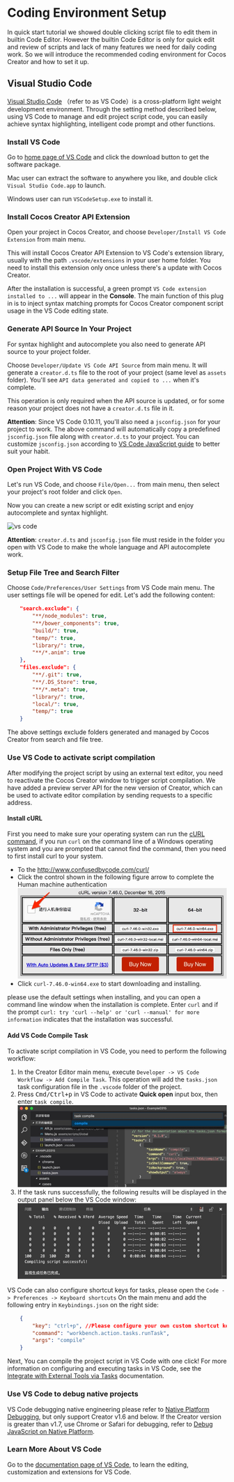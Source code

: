 # Coding Environment Setup

In quick start tutorial we showed double clicking script file to edit them in builtin Code Editor. However the builtin Code Editor is only for quick edit and review of scripts and lack of many features we need for daily coding work. So we will introduce the recommended coding environment for Cocos Creator and how to set it up.

## Visual Studio Code

[Visual Studio Code](https://code.visualstudio.com/) （refer to as VS Code）is a cross-platform light weight development environment. Through the setting method described below, using VS Code to manage and edit project script code, you can easily achieve syntax highlighting, intelligent code prompt and other functions.

### Install VS Code

Go to [home page of VS Code](https://code.visualstudio.com/) and click the download button to get the software package.

Mac user can extract the software to anywhere you like, and double click `Visual Studio Code.app` to launch.

Windows user can run `VSCodeSetup.exe` to install it.

### Install Cocos Creator API Extension

Open your project in Cocos Creator, and choose `Developer/Install VS Code Extension` from main menu.

This will install Cocos Creator API Extension to VS Code's extension library, usually with the path `.vscode/extensions` in your user home folder. You need to install this extension only once unless there's a update with Cocos Creator.

After the installation is successful, a green prompt `VS Code extension installed to ...` will appear in the **Console**. The main function of this plug in is to inject syntax matching prompts for Cocos Creator component script usage in the VS Code editing state.

### Generate API Source In Your Project

For syntax highlight and autocomplete you also need to generate API source to your project folder.

Choose `Developer/Update VS Code API Source` from main menu. It will generate a `creator.d.ts` file to the root of your project (same level as `assets` folder). You'll see `API data generated and copied to ...` when it's complete.

This operation is only required when the API source is updated, or for some reason your project does not have a `creator.d.ts` file in it.

**Attention**: Since VS Code 0.10.11, you'll also need a `jsconfig.json` for your project to work. The above command will automatically copy a predefined `jsconfig.json` file along with `creator.d.ts` to your project. You can customize `jsconfig.json` according to [VS Code JavaScript guide](http://code.visualstudio.com/docs/languages/javascript) to better suit your habit.

### Open Project With VS Code

Let's run VS Code, and choose `File/Open...` from main menu, then select your project's root folder and click `Open`.

Now you can create a new script or edit existing script and enjoy autocomplete and syntax highlight.

![vs code](coding-setup/vscode.png)

**Attention**: `creator.d.ts` and `jsconfig.json` file must reside in the folder you open with VS Code to make the whole language and API autocomplete work.

### Setup File Tree and Search Filter

Choose `Code/Preferences/User Settings` from VS Code main menu. The user settings file will be opened for edit. Let's add the following content:

```json
    "search.exclude": {
        "**/node_modules": true,
        "**/bower_components": true,
        "build/": true,
        "temp/": true,
        "library/": true,
        "**/*.anim": true
    },
    "files.exclude": {
        "**/.git": true,
        "**/.DS_Store": true,
        "**/*.meta": true,
        "library/": true,
        "local/": true,
        "temp/": true
    }
```

The above settings exclude folders generated and managed by Cocos Creator from search and file tree.

### Use VS Code to activate script compilation

After modifying the project script by using an external text editor, you need to reactivate the Cocos Creator window to trigger script compilation. We have added a preview server API for the new version of Creator, which can be used to activate editor compilation by sending requests to a specific address.

#### Install cURL

First you need to make sure your operating system can run the [cURL command](https://curl.haxx.se/), 
if you run `curl` on the command line of a Windows operating system and you are prompted that cannot find the command, then you need to first install curl to your system.

- To the <http://www.confusedbycode.com/curl/>
- Click the control shown in the following figure arrow to complete the Human machine authentication
    ![curl download](coding-setup/curl_download.jpg)
- Click `curl-7.46.0-win64.exe` to start downloading and installing.

please use the default settings when installing, and you can open a command line window when the installation is complete. Enter `curl` and if the prompt `curl: try 'curl --help' or 'curl --manual' for more information` indicates that the installation was successful.

#### Add VS Code Compile Task

To activate script compilation in VS Code, you need to perform the following workflow:

1. In the Creator Editor main menu, execute `Developer -> VS Code Workflow -> Add Compile Task`. This operation will add the `tasks.json` task configuration file in the `.vscode` folder of the project.
2. Press <kbd>Cmd/Ctrl+p</kbd> in VS Code to activate **Quick open** input box, then enter `task compile`.
    ![task compile](coding-setup/run_task.jpg)
3. If the task runs successfully, the following results will be displayed in the output panel below the VS Code window:
    ![task complete](coding-setup/task_output.jpg)

VS Code can also configure shortcut keys for tasks, please open the `Code -> Preferences -> Keyboard shortcuts` On the main menu and add the following entry in `Keybindings.json` on the right side:

```json
    {
        "key": "ctrl+p", //Please configure your own custom shortcut keys
        "command": "workbench.action.tasks.runTask",
        "args": "compile"
    }
```

Next, You can compile the project script in VS Code with one click! For more information on configuring and executing tasks in VS Code, see the [Integrate with External Tools via Tasks](https://code.visualstudio.com/docs/editor/tasks) documentation.

<!--
### Use VS Code to debug web games

VS Code has excellent debug capability, we can debug the Web version of the game program directly in the source project in VS Code.

First we need to install:

- [Chrome (Google Chrome)] (https://www.google.com/chrome/)
- VS Code extension: Debugger for Chrome

To install the VS Code extension, click on the 'Extensions' button in the left navigation bar of the VS Code to open the Extensions panel and enter `Debugger for Chrome` in the search box and click `Install` to continue. After installation, you may need to restart VS Code to take effect.

Next, in the Cocos Creator editor main menu, execute the `VS Code Workflow -> Add Chrome Debug Setting`. This menu command adds a `.vscode/launch.json` file to your project folder as the debugger configuration. Then in VS Code you can click `Debug` button on the left sidebar to open the Debug panel, and in the top of the debug configuration, select `Creator Debug: Launch Chrome`, and then click the green start button to start debugging.

Debugging process depends on the Cocos Creator editor built-in Web server, so you need to have the editor running for debug to work. If the editor uses non-default port to preview the game, you need to manually modify the `url` field in `launch.json` to add up the correct port.

We can directly add breakpoint in the source files, make changes, recompile and continue debugging process. This workflow is more convenient and friendly than using the built-in DevTools of Chrome.
-->

### Use VS Code to debug native projects

VS Code debugging native engineering please refer to [Native Platform Debugging](../publish/debug-native.md), but only support Creator v1.6 and below. If the Creator version is greater than v1.7, use Chrome or Safari for debugging, refer to [Debug JavaScript on Native Platform](../publish/debug-jsb.md).

### Learn More About VS Code

Go to the [documentation page of VS Code](https://code.visualstudio.com/Docs), to learn the editing, customization and extensions for VS Code.